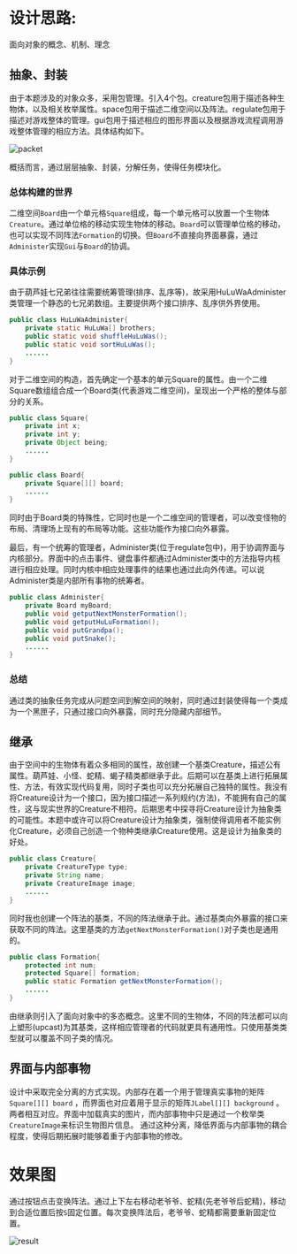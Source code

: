 # 设计思路:

面向对象的概念、机制、理念

## 抽象、封装

由于本题涉及的对象众多，采用包管理。引入4个包。creature包用于描述各种生物体，以及相关枚举属性。space包用于描述二维空间以及阵法。regulate包用于描述对游戏整体的管理。gui包用于描述相应的图形界面以及根据游戏流程调用游戏整体管理的相应方法。具体结构如下。

![packet](C:\Users\13745\Desktop\packet.jpg)

概括而言，通过层层抽象、封装，分解任务，使得任务模块化。

### 总体构建的世界

二维空间`Board`由一个单元格`Square`组成，每一个单元格可以放置一个生物体`Creature`。通过单位格的移动实现生物体的移动。`Board`可以管理单位格的移动，也可以实现不同阵法`Formation`的切换。但`Board`不直接向界面暴露，通过`Administer`实现`Gui`与`Board`的协调。



### 具体示例

由于葫芦娃七兄弟往往需要统筹管理(排序、乱序等)，故采用HuLuWaAdminister类管理一个静态的七兄弟数组。主要提供两个接口排序、乱序供外界使用。

```java
public class HuLuWaAdminister{
    private static HuLuWa[] brothers;
    public static void shuffleHuLuWas();
    public static void sortHuLuWas();
    ......
}
```



对于二维空间的构造，首先确定一个基本的单元Square的属性。由一个二维Square数组组合成一个Board类(代表游戏二维空间)，呈现出一个严格的整体与部分的关系。

```java
public class Square{
    private int x;
    private int y;
    private Object being;
    ......
}
```

```java
public class Board{
    private Square[][] board;
    ......
}
```

同时由于Board类的特殊性，它同时也是一个二维空间的管理者，可以改变怪物的布局、清理场上现有的布局等功能。这些功能作为接口向外暴露。



最后，有一个统筹的管理者，Administer类(位于regulate包中)，用于协调界面与内核部分。界面中的点击事件、键盘事件都通过Administer类中的方法指导内核进行相应处理。同时内核中相应处理事件的结果也通过此向外传递。可以说Administer类是内部所有事物的统筹者。

```java
public class Administer{
    private Board myBoard;
    public void getputNextMonsterFormation();
    public void getputHuLuFormation();
    public void putGrandpa();
    public void putSnake();
    ......
}
```



### 总结

通过类的抽象任务完成从问题空间到解空间的映射，同时通过封装使得每一个类成为一个黑匣子，只通过接口向外暴露，同时充分隐藏内部细节。



## 继承

由于空间中的生物体有着众多相同的属性，故创建一个基类Creature，描述公有属性。葫芦娃、小怪、蛇精、蝎子精类都继承于此。后期可以在基类上进行拓展属性、方法，有效实现代码复用，同时子类也可以充分拓展自己独特的属性。我没有将Creature设计为一个接口，因为接口描述一系列规约(方法)，不能拥有自己的属性，这与现实世界的Creature不相符。后期思考中探寻将Creature设计为抽象类的可能性。本题中或许可以将Creature设计为抽象类，强制使得调用者不能实例化Creature，必须自己创造一个物种类继承Creature使用。这是设计为抽象类的好处。

```java
public class Creature{
    private CreatureType type;
    private String name;
    private CreatureImage image;
    ......
}
```



同时我也创建一个阵法的基类，不同的阵法继承于此。通过基类向外暴露的接口来获取不同的阵法。这里基类的方法`getNextMonsterFormation()`对子类也是通用的。

```java
public class Formation{
    protected int num;
    protected Square[] formation;
    public static Formation getNextMonsterFormation();
    ......
}
```



由继承则引入了面向对象中的多态概念。这里不同的生物体，不同的阵法都可以向上塑形(upcast)为其基类，这样相应管理者的代码就更具有通用性。只使用基类类型就可以覆盖不同子类的情况。



## 界面与内部事物

设计中采取完全分离的方式实现。内部存在着一个用于管理真实事物的矩阵`Square[][] board` ，而界面也对应着用于显示的矩阵`JLabel[][] background` 。两者相互对应。界面中加载真实的图片，而内部事物中只是通过一个枚举类`CreatureImage`来标识生物图片信息。 通过这种分离，降低界面与内部事物的耦合程度，使得后期拓展时能够着重于内部事物的修改。



# 效果图

通过按钮点击变换阵法。通过上下左右移动老爷爷、蛇精(先老爷爷后蛇精)，移动到合适位置后按`S`固定位置。每次变换阵法后，老爷爷、蛇精都需要重新固定位置。

![result](C:\Users\13745\Desktop\result.JPG)





